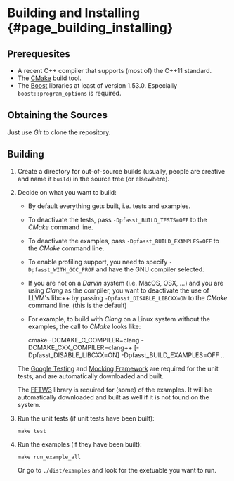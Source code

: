 # Building and Installing                                                {#page_building_installing}

## Prerequesites

* A recent C++ compiler that supports (most of) the C++11 standard.
* The [CMake](http://cmake.org/) build tool.
* The [Boost](https://boost.org/) libraries at least of version 1.53.0.
  Especially `boost::program_options` is required.


## Obtaining the Sources

Just use _Git_ to clone the repository.


## Building

1. Create a directory for out-of-source builds (usually, people are
   creative and name it `build`) in the source tree (or elsewhere).

2. Decide on what you want to build:

   * By default everything gets built, i.e. tests and examples.

   * To deactivate the tests, pass `-Dpfasst_BUILD_TESTS=OFF` to the _CMake_ command line.

   * To deactivate the examples, pass `-Dpfasst_BUILD_EXAMPLES=OFF` to the _CMake_ command line.

   * To enable profiling support, you need to specify `-Dpfasst_WITH_GCC_PROF` and have the GNU 
     compiler selected.

   * If you are not on a _Darvin_ system (i.e. MacOS, OSX, ...) and you are using _Clang_ as the 
     compiler, you want to deactivate the use of LLVM's libc++ by passing 
     `-Dpfasst_DISABLE_LIBCXX=ON` to the _CMake_ command line. (this is the default)

   * For example, to build with _Clang_ on a Linux system without the examples, the call to 
     _CMake_ looks like:

       cmake -DCMAKE_C_COMPILER=clang -DCMAKE_CXX_COMPILER=clang++ [-Dpfasst_DISABLE_LIBCXX=ON] -Dpfasst_BUILD_EXAMPLES=OFF ..

   The [Google Testing] and [Mocking Framework] are required for the unit tests, and are 
   automatically downloaded and built.

   The [FFTW3] library is required for (some) of the examples. It will be automatically downloaded 
   and built as well if it is not found on the system.

3. Run the unit tests (if unit tests have been built):

       make test

4. Run the examples (if they have been built):

       make run_example_all

   Or go to `./dist/examples` and look for the exetuable you want to run.

[Google Testing]: https://code.google.com/p/googletest/
[Mocking Framework]: https://code.google.com/p/googlemock/
[FFTW3]: http://fftw.org/
